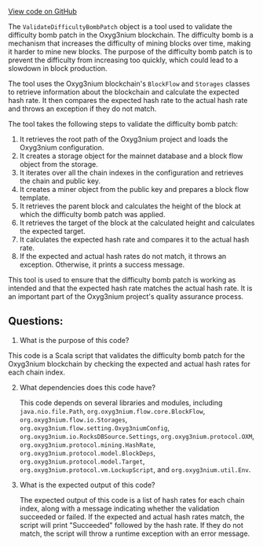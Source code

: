 [View code on GitHub](https://github.com/alephium/alephium/tools/src/main/scala/org/alephium/tools/ValidateDifficultyBombPatch.scala)

The `ValidateDifficultyBombPatch` object is a tool used to validate the difficulty bomb patch in the Oxyg3nium blockchain. The difficulty bomb is a mechanism that increases the difficulty of mining blocks over time, making it harder to mine new blocks. The purpose of the difficulty bomb patch is to prevent the difficulty from increasing too quickly, which could lead to a slowdown in block production.

The tool uses the Oxyg3nium blockchain's `BlockFlow` and `Storages` classes to retrieve information about the blockchain and calculate the expected hash rate. It then compares the expected hash rate to the actual hash rate and throws an exception if they do not match.

The tool takes the following steps to validate the difficulty bomb patch:

1. It retrieves the root path of the Oxyg3nium project and loads the Oxyg3nium configuration.
2. It creates a storage object for the mainnet database and a block flow object from the storage.
3. It iterates over all the chain indexes in the configuration and retrieves the chain and public key.
4. It creates a miner object from the public key and prepares a block flow template.
5. It retrieves the parent block and calculates the height of the block at which the difficulty bomb patch was applied.
6. It retrieves the target of the block at the calculated height and calculates the expected target.
7. It calculates the expected hash rate and compares it to the actual hash rate.
8. If the expected and actual hash rates do not match, it throws an exception. Otherwise, it prints a success message.

This tool is used to ensure that the difficulty bomb patch is working as intended and that the expected hash rate matches the actual hash rate. It is an important part of the Oxyg3nium project's quality assurance process.
## Questions: 
 1. What is the purpose of this code?
   
   This code is a Scala script that validates the difficulty bomb patch for the Oxyg3nium blockchain by checking the expected and actual hash rates for each chain index.

2. What dependencies does this code have?
   
   This code depends on several libraries and modules, including `java.nio.file.Path`, `org.oxyg3nium.flow.core.BlockFlow`, `org.oxyg3nium.flow.io.Storages`, `org.oxyg3nium.flow.setting.Oxyg3niumConfig`, `org.oxyg3nium.io.RocksDBSource.Settings`, `org.oxyg3nium.protocol.OXM`, `org.oxyg3nium.protocol.mining.HashRate`, `org.oxyg3nium.protocol.model.BlockDeps`, `org.oxyg3nium.protocol.model.Target`, `org.oxyg3nium.protocol.vm.LockupScript`, and `org.oxyg3nium.util.Env`.

3. What is the expected output of this code?
   
   The expected output of this code is a list of hash rates for each chain index, along with a message indicating whether the validation succeeded or failed. If the expected and actual hash rates match, the script will print "Succeeded" followed by the hash rate. If they do not match, the script will throw a runtime exception with an error message.